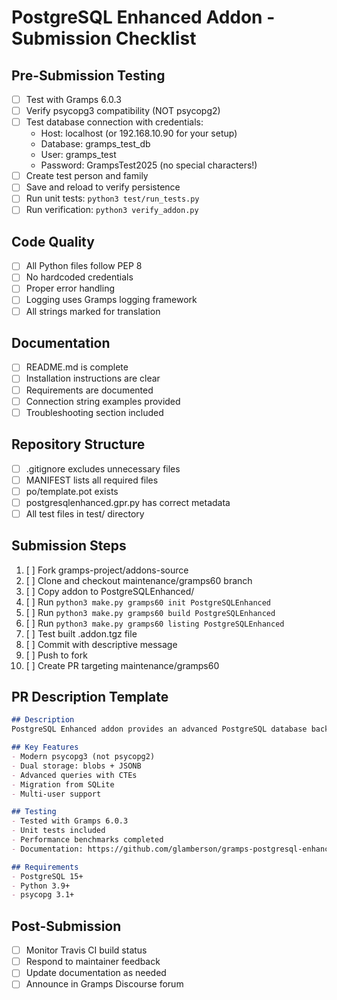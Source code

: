 # PostgreSQL Enhanced Addon - Submission Checklist

## Pre-Submission Testing

- [ ] Test with Gramps 6.0.3
- [ ] Verify psycopg3 compatibility (NOT psycopg2)
- [ ] Test database connection with credentials:
  - Host: localhost (or 192.168.10.90 for your setup)
  - Database: gramps_test_db
  - User: gramps_test
  - Password: GrampsTest2025 (no special characters!)
- [ ] Create test person and family
- [ ] Save and reload to verify persistence
- [ ] Run unit tests: `python3 test/run_tests.py`
- [ ] Run verification: `python3 verify_addon.py`

## Code Quality

- [ ] All Python files follow PEP 8
- [ ] No hardcoded credentials
- [ ] Proper error handling
- [ ] Logging uses Gramps logging framework
- [ ] All strings marked for translation

## Documentation

- [ ] README.md is complete
- [ ] Installation instructions are clear
- [ ] Requirements are documented
- [ ] Connection string examples provided
- [ ] Troubleshooting section included

## Repository Structure

- [ ] .gitignore excludes unnecessary files
- [ ] MANIFEST lists all required files
- [ ] po/template.pot exists
- [ ] postgresqlenhanced.gpr.py has correct metadata
- [ ] All test files in test/ directory

## Submission Steps

1. [ ] Fork gramps-project/addons-source
2. [ ] Clone and checkout maintenance/gramps60 branch
3. [ ] Copy addon to PostgreSQLEnhanced/
4. [ ] Run `python3 make.py gramps60 init PostgreSQLEnhanced`
5. [ ] Run `python3 make.py gramps60 build PostgreSQLEnhanced`
6. [ ] Run `python3 make.py gramps60 listing PostgreSQLEnhanced`
7. [ ] Test built .addon.tgz file
8. [ ] Commit with descriptive message
9. [ ] Push to fork
10. [ ] Create PR targeting maintenance/gramps60

## PR Description Template

```markdown
## Description
PostgreSQL Enhanced addon provides an advanced PostgreSQL database backend for Gramps using modern psycopg3.

## Key Features
- Modern psycopg3 (not psycopg2)
- Dual storage: blobs + JSONB
- Advanced queries with CTEs
- Migration from SQLite
- Multi-user support

## Testing
- Tested with Gramps 6.0.3
- Unit tests included
- Performance benchmarks completed
- Documentation: https://github.com/glamberson/gramps-postgresql-enhanced

## Requirements
- PostgreSQL 15+
- Python 3.9+
- psycopg 3.1+
```

## Post-Submission

- [ ] Monitor Travis CI build status
- [ ] Respond to maintainer feedback
- [ ] Update documentation as needed
- [ ] Announce in Gramps Discourse forum